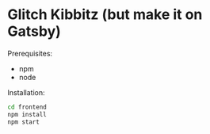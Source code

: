 # Glitch Kibbitz (but make it on Gatsby)

Prerequisites:

* npm
* node

Installation:

```bash
cd frontend
npm install
npm start
```
